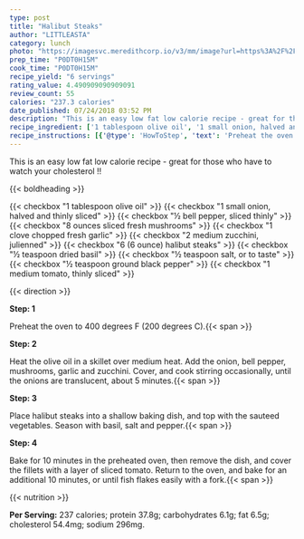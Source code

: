 ```yaml
---
type: post
title: "Halibut Steaks"
author: "LITTLEASTA"
category: lunch
photo: "https://imagesvc.meredithcorp.io/v3/mm/image?url=https%3A%2F%2Fimages.media-allrecipes.com%2Fuserphotos%2F4559865.jpg"
prep_time: "P0DT0H15M"
cook_time: "P0DT0H15M"
recipe_yield: "6 servings"
rating_value: 4.490909090909091
review_count: 55
calories: "237.3 calories"
date_published: 07/24/2018 03:52 PM
description: "This is an easy low fat low calorie recipe - great for those who have to watch your cholesterol !!"
recipe_ingredient: ['1 tablespoon olive oil', '1 small onion, halved and thinly sliced', '½ bell pepper, sliced thinly', '8 ounces sliced fresh mushrooms', '1 clove chopped fresh garlic', '2 medium zucchini, julienned', '6 (6 ounce) halibut steaks', '½ teaspoon dried basil', '½ teaspoon salt, or to taste', '½ teaspoon ground black pepper', '1 medium tomato, thinly sliced']
recipe_instructions: [{'@type': 'HowToStep', 'text': 'Preheat the oven to 400 degrees F (200 degrees C).\n'}, {'@type': 'HowToStep', 'text': 'Heat the olive oil in a skillet over medium heat. Add the onion, bell pepper, mushrooms, garlic and zucchini. Cover, and cook stirring occasionally, until the onions are translucent, about 5 minutes.\n'}, {'@type': 'HowToStep', 'text': 'Place halibut steaks into a shallow baking dish, and top with the sauteed vegetables. Season with basil, salt and pepper.\n'}, {'@type': 'HowToStep', 'text': 'Bake for 10 minutes in the preheated oven, then remove the dish, and cover the fillets with a layer of sliced tomato. Return to the oven, and bake for an additional 10 minutes, or until fish flakes easily with a fork.\n'}]
---
```


This is an easy low fat low calorie recipe - great for those who have to watch your cholesterol !! 

{{< boldheading >}}

{{< checkbox "1 tablespoon olive oil" >}}
{{< checkbox "1 small onion, halved and thinly sliced" >}}
{{< checkbox "½  bell pepper, sliced thinly" >}}
{{< checkbox "8 ounces sliced fresh mushrooms" >}}
{{< checkbox "1 clove chopped fresh garlic" >}}
{{< checkbox "2 medium zucchini, julienned" >}}
{{< checkbox "6 (6 ounce) halibut steaks" >}}
{{< checkbox "½ teaspoon dried basil" >}}
{{< checkbox "½ teaspoon salt, or to taste" >}}
{{< checkbox "½ teaspoon ground black pepper" >}}
{{< checkbox "1 medium tomato, thinly sliced" >}}


{{< direction >}}

**Step: 1**

Preheat the oven to 400 degrees F (200 degrees C).{{< span >}}

**Step: 2**

Heat the olive oil in a skillet over medium heat. Add the onion, bell pepper, mushrooms, garlic and zucchini. Cover, and cook stirring occasionally, until the onions are translucent, about 5 minutes.{{< span >}}

**Step: 3**

Place halibut steaks into a shallow baking dish, and top with the sauteed vegetables. Season with basil, salt and pepper.{{< span >}}

**Step: 4**

Bake for 10 minutes in the preheated oven, then remove the dish, and cover the fillets with a layer of sliced tomato. Return to the oven, and bake for an additional 10 minutes, or until fish flakes easily with a fork.{{< span >}}

{{< nutrition >}}

**Per Serving:** 237 calories; protein 37.8g; carbohydrates 6.1g; fat 6.5g; cholesterol 54.4mg; sodium 296mg.